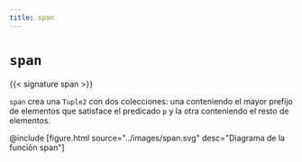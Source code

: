 ```yaml
---
title: span
---
```


# `span`

{{< signature span >}}

`span` crea una `Tuple2` con dos colecciones: una conteniendo el mayor prefijo de elementos que satisface el predicado `p` y la otra conteniendo el resto de elementos.

@include [figure.html source="../images/span.svg" desc="Diagrama de la función span"]
